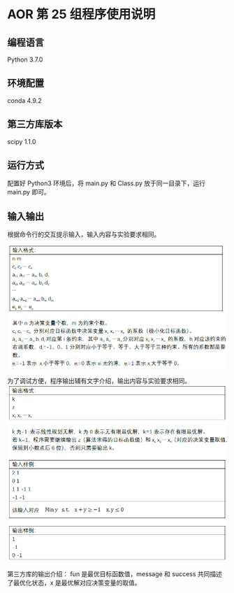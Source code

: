 # AOR 第 25 组程序使用说明

## 编程语言

Python 3.7.0

## 环境配置

conda 4.9.2

## 第三方库版本

scipy 1.1.0

## 运行方式

配置好 Python3 环境后，将 main.py 和 Class.py 放于同一目录下，运行 main.py 即可。

## 输入输出

根据命令行的交互提示输入，输入内容与实验要求相同。

![Input](./Input.png)

为了调试方便，程序输出辅有文字介绍，输出内容与实验要求相同。
![Output](./Output.png)

第三方库的输出介绍：
fun 是最优目标函数值，message 和 success 共同描述了最优化状态，x 是最优解对应决策变量的取值。
